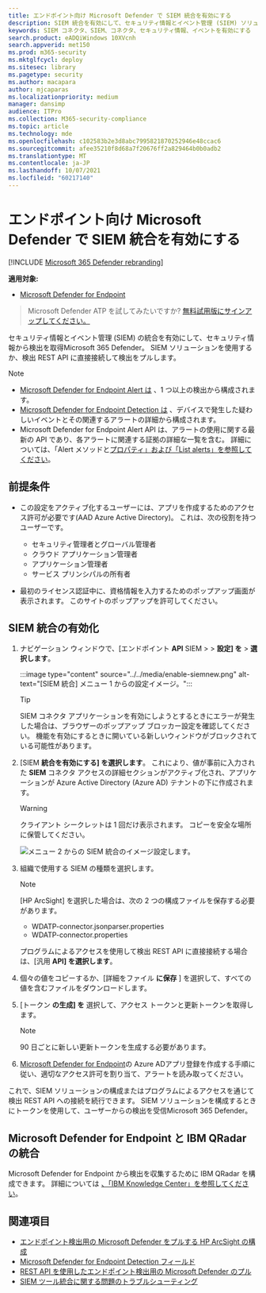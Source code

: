 ```yaml
---
title: エンドポイント向け Microsoft Defender で SIEM 統合を有効にする
description: SIEM 統合を有効にして、セキュリティ情報とイベント管理 (SIEM) ソリューションで検出を受け取る。
keywords: SIEM コネクタ、SIEM、コネクタ、セキュリティ情報、イベントを有効にする
search.product: eADQiWindows 10XVcnh
search.appverid: met150
ms.prod: m365-security
ms.mktglfcycl: deploy
ms.sitesec: library
ms.pagetype: security
ms.author: macapara
author: mjcaparas
ms.localizationpriority: medium
manager: dansimp
audience: ITPro
ms.collection: M365-security-compliance
ms.topic: article
ms.technology: mde
ms.openlocfilehash: c102583b2e3d8abc7995821870252946e48ccac6
ms.sourcegitcommit: afee35210f8d68a7f20676ff2a829464b0b0adb2
ms.translationtype: MT
ms.contentlocale: ja-JP
ms.lasthandoff: 10/07/2021
ms.locfileid: "60217140"
---
```

# <a name="enable-siem-integration-in-microsoft-defender-for-endpoint"></a>エンドポイント向け Microsoft Defender で SIEM 統合を有効にする

[!INCLUDE [Microsoft 365 Defender rebranding](../../includes/microsoft-defender.md)]

**適用対象:**
- [Microsoft Defender for Endpoint](https://go.microsoft.com/fwlink/?linkid=2154037)

> Microsoft Defender ATP を試してみたいですか? [無料試用版にサインアップしてください。](https://signup.microsoft.com/create-account/signup?products=7f379fee-c4f9-4278-b0a1-e4c8c2fcdf7e&ru=https://aka.ms/MDEp2OpenTrial?ocid=docs-wdatp-enablesiem-abovefoldlink)

セキュリティ情報とイベント管理 (SIEM) の統合を有効にして、セキュリティ情報から検出を取得Microsoft 365 Defender。 SIEM ソリューションを使用するか、検出 REST API に直接接続して検出をプルします。

> [!NOTE]
>
> - [Microsoft Defender for Endpoint Alert は](alerts.md) 、1 つ以上の検出から構成されます。
> - [Microsoft Defender for Endpoint Detection は](api-portal-mapping.md) 、デバイスで発生した疑わしいイベントとその関連するアラートの詳細から構成されます。
> - Microsoft Defender for Endpoint Alert API は、アラートの使用に関する最新の API であり、各アラートに関連する証拠の詳細な一覧を含む。 詳細については、「Alert メソッドと[プロパティ」および「List alerts」](alerts.md)[を参照してください](get-alerts.md)。

## <a name="prerequisites"></a>前提条件

- この設定をアクティブ化するユーザーには、アプリを作成するためのアクセス許可が必要です(AAD Azure Active Directory)。 これは、次の役割を持つユーザーです。

  - セキュリティ管理者とグローバル管理者
  - クラウド アプリケーション管理者
  - アプリケーション管理者
  - サービス プリンシパルの所有者

- 最初のライセンス認証中に、資格情報を入力するためのポップアップ画面が表示されます。 このサイトのポップアップを許可してください。

## <a name="enabling-siem-integration"></a>SIEM 統合の有効化

1. ナビゲーション ウィンドウで、[エンドポイント **API** SIEM \>  \> **設定] を** \> **選択します**。

   :::image type="content" source="../../media/enable-siemnew.png" alt-text="[SIEM 統合] メニュー 1 からの設定イメージ。":::

   > [!TIP]
   > SIEM コネクタ アプリケーションを有効にしようとするときにエラーが発生した場合は、ブラウザーのポップアップ ブロッカー設定を確認してください。 機能を有効にするときに開いている新しいウィンドウがブロックされている可能性があります。

2. [SIEM **統合を有効にする] を選択します**。 これにより、値が事前に入力された **SIEM** コネクタ アクセスの詳細セクションがアクティブ化され、アプリケーションが Azure Active Directory (Azure AD) テナントの下に作成されます。

    > [!WARNING]
    > クライアント シークレットは 1 回だけ表示されます。 コピーを安全な場所に保管してください。

    ![メニュー 2 からの SIEM 統合のイメージ設定します。](images/siem_details.png)

3. 組織で使用する SIEM の種類を選択します。

   > [!NOTE]
   > [HP ArcSight] を選択した場合は、次の 2 つの構成ファイルを保存する必要があります。
   >
   > - WDATP-connector.jsonparser.properties
   > - WDATP-connector.properties

   プログラムによるアクセスを使用して検出 REST API に直接接続する場合は、[汎用 **API] を選択します**。

4. 個々の値をコピーするか、[詳細をファイル **に保存** ] を選択して、すべての値を含むファイルをダウンロードします。

5. [トークン **の生成] を** 選択して、アクセス トークンと更新トークンを取得します。

   > [!NOTE]
   > 90 日ごとに新しい更新トークンを生成する必要があります。

6. [Microsoft Defender for Endpoint](/microsoft-365/security/defender-endpoint/exposed-apis-create-app-webapp)の Azure ADアプリ登録を作成する手順に従い、適切なアクセス許可を割り当て、アラートを読み取ってください。

これで、SIEM ソリューションの構成またはプログラムによるアクセスを通じて検出 REST API への接続を続行できます。 SIEM ソリューションを構成するときにトークンを使用して、ユーザーからの検出を受信Microsoft 365 Defender。

## <a name="integrate-microsoft-defender-for-endpoint-with-ibm-qradar"></a>Microsoft Defender for Endpoint と IBM QRadar の統合

Microsoft Defender for Endpoint から検出を収集するために IBM QRadar を構成できます。 詳細については [、「IBM Knowledge Center」を参照してください](https://www.ibm.com/docs/en/qsip/7.3.2?topic=quick-start-guide)。

## <a name="see-also"></a>関連項目

- [エンドポイント検出用の Microsoft Defender をプルする HP ArcSight の構成](configure-arcsight.md)
- [Microsoft Defender for Endpoint Detection フィールド](api-portal-mapping.md)
- [REST API を使用したエンドポイント検出用の Microsoft Defender のプル](pull-alerts-using-rest-api.md)
- [SIEM ツール統合に関する問題のトラブルシューティング](troubleshoot-siem.md)
